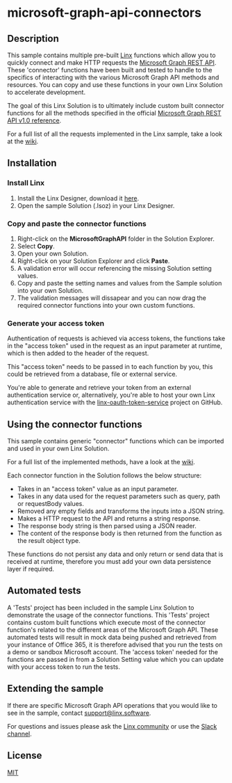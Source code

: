 # microsoft-graph-api-connectors

## Description
This sample contains multiple pre-built [Linx](https://linx.software) functions which allow you to quickly connect and make HTTP requests the [Microsoft Graph REST API](https://docs.microsoft.com/en-us/graph/overview). These 'connector' functions have been built and tested to handle to the specifics of interacting with the various Microsoft Graph API methods and resources. You can copy and use these functions in your own Linx Solution to accelerate development. 


The goal of this Linx Solution is to ultimately include custom built connector functions for all the methods specified in the official [Microsoft Graph REST API v1.0 reference](https://docs.microsoft.com/en-us/graph/api/overview?view=graph-rest-1.0&preserve-view=true). 

For a full list of all the requests implemented in the Linx sample, take a look at the [wiki](https://github.com/linx-software/microsoft-graph-api-connectors/wiki).

## Installation

### Install Linx

1. Install the Linx Designer, download it [here](https://linx.software/).
2. Open the sample Solution (.lsoz) in your Linx Designer.

### Copy and paste the connector functions

1. Right-click on the **MicrosoftGraphAPI** folder in the Solution Explorer.
3. Select **Copy**.
4. Open your own Solution.
5. Right-click on your Solution Explorer and click **Paste**.
4. A validation error will occur referencing the missing Solution setting values.
5. Copy and paste the setting names and values from the Sample solution into your own Solution.
6. The validation messages will dissapear and you can now drag the required connector functions into your own custom functions.


### Generate your access token

Authentication of requests is achieved via access tokens, the functions take in the "access token" used in the request as an input parameter at runtime, which is then added to the header of the request. 

This "access token" needs to be passed in to each function by you, this could be retrieved from a database, file or external service. 

You're able to generate and retrieve your token from an external authentication service or, alternatively, you're able to host your own Linx authentication service with the [linx-oauth-token-service](https://github.com/linx-software/linx-oauth2-token-service) project on GitHub. 


## Using the connector functions

This sample contains generic "connector" functions which can be imported and used in your own Linx Solution.

For a full list of the implemented methods, have a look at the [wiki](https://github.com/linx-software/microsoft-graph-api-connectors/wiki).
 
Each connector function in the Solution follows the below structure:
- Takes in an "access token" value as an input parameter.
- Takes in any data used for the request parameters such as query, path or requestBody values.
- Removed any empty fields and transforms the inputs into a JSON string.
- Makes a HTTP request to the API and returns a string response.
- The response body string is then parsed using a JSON reader.
- The content of the response body is then returned from the function as the result object type.

These functions do not persist any data and only return or send data that is received at runtime, therefore you must add your own data persistence layer if required.

## Automated tests

A 'Tests' project has been included in the sample Linx Solution to demonstrate the usage of the connector functions. This 'Tests' project contains custom built functions which execute most of the connector function's related to the different areas of the Microsoft Graph API. These automated tests will result in mock data being pushed and retrieved from your instance of Office 365, it is therefore advised that you run the tests on a demo or sandbox Microsoft account. The 'access token' needed for the functions are passed in from a Solution Setting value which you can update with your access token to run the tests.

## Extending the sample

If there are specific Microsoft Graph API operations that you would like to see in the sample, contact support@linx.software.

For questions and issues please ask the [Linx community](https://linx/software/community) or use the [Slack channel](https://linxsoftware.slack.com/archives/C01FLBC1XNX). 


## License

[MIT](https://github.com/linx-software/microsoft-graph-api-connectors/blob/main/LICENSE)
